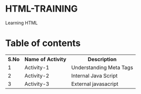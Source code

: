 # HTML-TRAINING
Learning HTML
# Table of contents
<table>
<tr>
  <th>S.No</th>
  <th>Name of Activity</th>
  <th>Description</th>
</tr>
  <tr>
  <td>1</td>
  <td>Activity-1</td>
  <td>Understanding Meta Tags</td>
  </tr>
  <tr>
  <td>2</td>
  <td>Activity-2</td>
  <td>Internal Java Script</td>
  </tr>
  <tr>
  <td>3</td>
  <td>Activity-3</td>
  <td>External javasacript</td>
  </tr>
</table>
